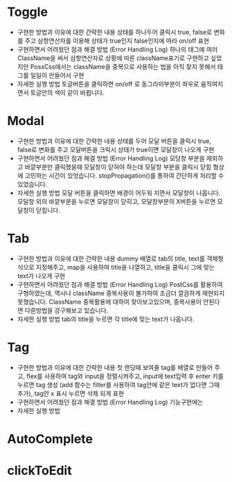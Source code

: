 # Toggle
- 구현한 방법과 이유에 대한 간략한 내용
상태를 하나두어 클릭시 true, false로 변화를 주고 삼항연산자를 이용해 상태가 true인지 false인지에 따라 on/off 표현
- 구현하면서 어려웠던 점과 해결 방법 (Error Handling Log)
하나의 태그에 여러 ClassName을 써서 삼항연산자로 상황에 따른 className표기로 구현하고 싶었지만 PossCss에서는 className을 중복으로 사용하는 법을 아직 찾지 못해서 태그를 일일이 만들어서 구현
- 자세한 실행 방법
토글버튼을 클릭하면 on/off 로 동그라미부분이 좌우로 움직여지면서 토글안의 색이 같이 바뀝니다.

# Modal
- 구현한 방법과 이유에 대한 간략한 내용
상태를 두어 모달 버튼을 클릭시 true, false로 변화를 주고 모달버튼을 크릭시 상태가 true이면 모달창이 나오게 구현
- 구현하면서 어려웠던 점과 해결 방법 (Error Handling Log)
모당창 부분을 제외하고 바깥부분만 클릭했을때 모달창이 닫혀야 하는데 모달창 부분을 클릭시 닫힘 형상에 고민하는 시간이 있엇습니다. stopPropagation()를 통하여 간단하게 처리할 수 있었습니다.
- 자세한 실행 방법
모달 버튼을 클릭하면 배경이 어두워 지면서 모달창이 나옵니다. 모달창 외의 바깥부분을 누르면 모달창이 닫히고, 모달창부분의 X버튼을 누르면 모달창이 닫힙니다.

# Tab
- 구현한 방법과 이유에 대한 간략한 내용
dummy 배열로 tab의 title, text를 객체형식으로 지정해주고, map을 사용하여 title을 나열하고, title을 클릭시 그에 맞는 text가 나오게 구현
- 구현하면서 어려웠던 점과 해결 방법 (Error Handling Log)
PostCss를 활용하여 구형하였는데, 역시나 className 중복사용이 불가하여 조금더 깔끔하게 재현되지 못했습니다. ClassName 중복활용에 대하여 찾아보고있으며, 중복사용이 안된다면 다른방법을 강구해보고 있습니다.
- 자세한 실행 방법
tab의 title을 누르면 각 title에 맞는 text가 나옵니다.

# Tag
- 구현한 방법과 이유에 대한 간략한 내용
첫 랜딩때 보여줄 tag를 배열로 만들어 주고, flex를 사용하여 tag와 input을 정렬시켜주고, input에 text입력 후 enter 키를 누르면 tag 생성 (add 함수는 filter를 사용하여 tag안에 같은 text가 없다면 그때 추가), tag안 x 표시 누르면 삭제 되게 표현
- 구현하면서 어려웠던 점과 해결 방법 (Error Handling Log)
기능구현에는 
- 자세한 실행 방법

# AutoComplete

# clickToEdit

